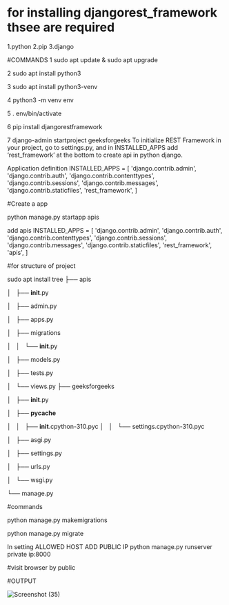 # for installing djangorest_framework thsee are required
1.python
2.pip 
3.django

#COMMANDS 1 sudo apt update & sudo apt upgrade

2  sudo apt install python3

3  sudo apt install python3-venv

4  python3 -m venv env

5  . env/bin/activate

6  pip install djangorestframework

7  django-admin startproject geeksforgeeks
To initialize REST Framework in your project, go to settings.py, and in INSTALLED_APPS add ‘rest_framework’ at the bottom to create api in python django.

Application definition
INSTALLED_APPS = [ 'django.contrib.admin', 
'django.contrib.auth', 
'django.contrib.contenttypes',
'django.contrib.sessions', 
'django.contrib.messages', 
'django.contrib.staticfiles',
'rest_framework', ]

#Create a app

python manage.py startapp apis

add apis
INSTALLED_APPS = [ 'django.contrib.admin', 
'django.contrib.auth',
'django.contrib.contenttypes', 
'django.contrib.sessions',
'django.contrib.messages',
'django.contrib.staticfiles', 
'rest_framework', 'apis', ]

#for structure of project

sudo apt install tree
├── apis

│   ├── __init__.py

│   ├── admin.py

│   ├── apps.py

│   ├── migrations

│   │   └── __init__.py

│   ├── models.py

│   ├── tests.py

│   └── views.py
├── geeksforgeeks

│   ├── __init__.py

│   ├── __pycache__

│   │   ├── __init__.cpython-310.pyc
│   │   └── settings.cpython-310.pyc

│   ├── asgi.py

│   ├── settings.py

│   ├── urls.py

│   └── wsgi.py

└── manage.py


#commands

python manage.py makemigrations

python manage.py migrate

In setting ALLOWED HOST ADD PUBLIC IP
python manage.py runserver private ip:8000

#visit browser by public

#OUTPUT

![Screenshot (35)](https://github.com/vaishnavikapile22/API-using-djangorest_framework/assets/149785862/1bd3ab15-d177-4dac-9498-fb15909d0a0e)
